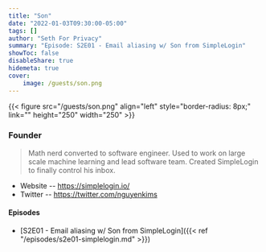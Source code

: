 ```yaml
---
title: "Son"
date: "2022-01-03T09:30:00-05:00"
tags: []
author: "Seth For Privacy"
summary: "Episode: S2E01 - Email aliasing w/ Son from SimpleLogin"
showToc: false
disableShare: true
hidemeta: true
cover:
    image: /guests/son.png
---
```


{{< figure src="/guests/son.png" align="left" style="border-radius: 8px;" link="" height="250" width="250" >}}

### Founder

> Math nerd converted to software engineer. Used to work on large scale machine learning and lead software team. Created SimpleLogin to finally control his inbox.

- Website -- https://simplelogin.io/
- Twitter -- https://twitter.com/nguyenkims
#### Episodes

- [S2E01 - Email aliasing w/ Son from SimpleLogin]({{< ref "/episodes/s2e01-simplelogin.md" >}})
